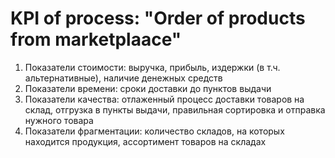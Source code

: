 # KPI of process: "Order of products from marketplaace"
1. Показатели стоимости: выручка, прибыль, издержки (в т.ч. альтернативные), наличие денежных средств
2. Показатели времени: сроки доставки до пунктов выдачи
3. Показатели качества: отлаженный процесс доставки товаров на склад, отгрузка в пункты выдачи, правильная сортировка и отправка нужного товара
4. Показатели фрагментации: количество складов, на которых находится продукция, ассортимент товаров на складах
